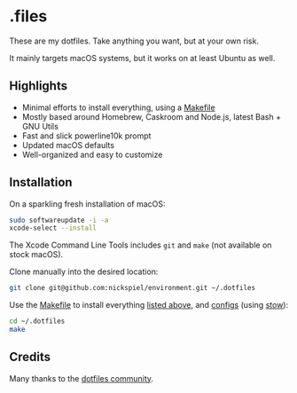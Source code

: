 # .files

These are my dotfiles. Take anything you want, but at your own risk.

It mainly targets macOS systems, but it works on at least Ubuntu as well.

## Highlights

- Minimal efforts to install everything, using a [Makefile](./Makefile)
- Mostly based around Homebrew, Caskroom and Node.js, latest Bash + GNU Utils
- Fast and slick powerline10k prompt
- Updated macOS defaults
- Well-organized and easy to customize

## Installation

On a sparkling fresh installation of macOS:

```bash
sudo softwareupdate -i -a
xcode-select --install
```

The Xcode Command Line Tools includes `git` and `make` (not available on stock macOS).

Clone manually into the desired location:

```bash
git clone git@github.com:nickspiel/environment.git ~/.dotfiles
```

Use the [Makefile](./Makefile) to install everything [listed above](#package-overview),
and [configs](./configs) (using [stow](https://www.gnu.org/software/stow/)):

```bash
cd ~/.dotfiles
make
```

## Credits

Many thanks to the [dotfiles community](https://dotfiles.github.io).
